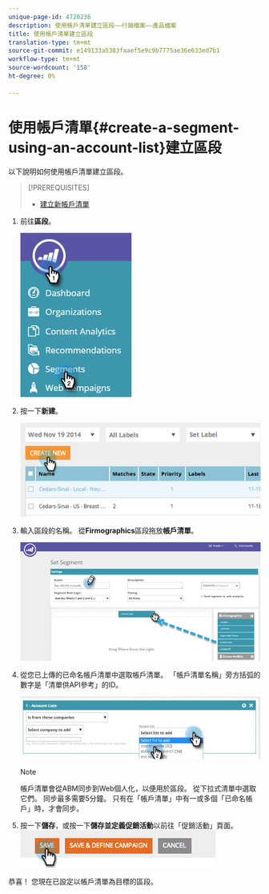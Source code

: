 ```yaml
---
unique-page-id: 4720236
description: 使用帳戶清單建立區段——行銷檔案——產品檔案
title: 使用帳戶清單建立區段
translation-type: tm+mt
source-git-commit: e149133a5383faaef5e9c9b7775ae36e633ed7b1
workflow-type: tm+mt
source-wordcount: '158'
ht-degree: 0%

---
```



# 使用帳戶清單{#create-a-segment-using-an-account-list}建立區段

以下說明如何使用帳戶清單建立區段。

>[!PREREQUISITES]
>
>* [建立新帳戶清單](../../../product-docs/account-based-marketing/target/account-lists.md)

>



1. 前往&#x200B;**區段**。

   ![](assets/new-dropdown-segments-hand-no-account-list.jpg)

1. 按一下&#x200B;**新建**。

   ![](assets/image2014-11-19-19-3a33-3a47.png)

1. 輸入區段的名稱。 從&#x200B;**Firmographics**&#x200B;區段拖放&#x200B;**帳戶清單**。

   ![](assets/set-segment-hands.jpg)

1. 從您已上傳的已命名帳戶清單中選取帳戶清單。 「帳戶清單名稱」旁方括弧的數字是「清單供API參考」的ID。

   ![](assets/select-list-for-segment-hands.jpg)

   >[!NOTE]
   >
   >帳戶清單會從ABM同步到Web個人化，以便用於區段。 從下拉式清單中選取它們。 同步最多需要5分鐘。 只有在「帳戶清單」中有一或多個「已命名帳戶」時，才會同步。

1. 按一下&#x200B;**儲存**，或按一下&#x200B;**儲存並定義促銷活動**&#x200B;以前往「促銷活動」頁面。\
   ![](assets/image2014-11-19-19-3a48-3a20.png)

恭喜！ 您現在已設定以帳戶清單為目標的區段。
